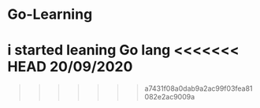 # Go-Learning
i started leaning Go lang
<<<<<<< HEAD
20/09/2020
=======
>>>>>>> a7431f08a0dab9a2ac99f03fea81082e2ac9009a
